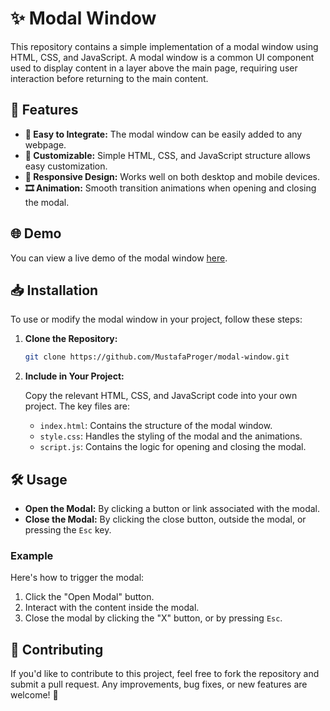 # ✨ Modal Window

This repository contains a simple implementation of a modal window using HTML, CSS, and JavaScript. A modal window is a common UI component used to display content in a layer above the main page, requiring user interaction before returning to the main content.

## 🚀 Features

- **🔧 Easy to Integrate:** The modal window can be easily added to any webpage.
- **🎨 Customizable:** Simple HTML, CSS, and JavaScript structure allows easy customization.
- **📱 Responsive Design:** Works well on both desktop and mobile devices.
- **🎞️ Animation:** Smooth transition animations when opening and closing the modal.

## 🌐 Demo

You can view a live demo of the modal window [here](https://mustafaproger.github.io/modal-window/dist).

## 📥 Installation

To use or modify the modal window in your project, follow these steps:

1. **Clone the Repository:**

   ```bash
   git clone https://github.com/MustafaProger/modal-window.git
   ```

2. **Include in Your Project:**

   Copy the relevant HTML, CSS, and JavaScript code into your own project. The key files are:

   - `index.html`: Contains the structure of the modal window.
   - `style.css`: Handles the styling of the modal and the animations.
   - `script.js`: Contains the logic for opening and closing the modal.

## 🛠️ Usage

- **Open the Modal:** By clicking a button or link associated with the modal.
- **Close the Modal:** By clicking the close button, outside the modal, or pressing the `Esc` key.

### Example

Here's how to trigger the modal:

1. Click the "Open Modal" button.
2. Interact with the content inside the modal.
3. Close the modal by clicking the "X" button, or by pressing `Esc`.

## 🤝 Contributing

If you'd like to contribute to this project, feel free to fork the repository and submit a pull request. Any improvements, bug fixes, or new features are welcome! 🎉
